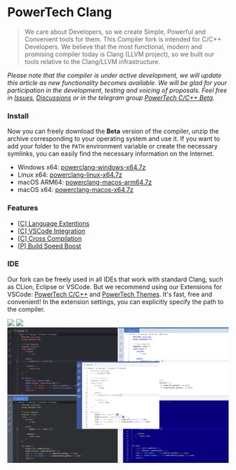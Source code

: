 # PowerTech Clang
>We care about Developers, so we create Simple, Powerful and Convenient tools for them. This Compiler fork is intended for C/C++ Developers. We believe that the most functional, modern and promising compiler today is Clang (LLVM project), so we built our tools relative to the Clang/LLVM infrastructure.

*Please note that the compiler is under active development, we will update this article as new functionality becomes available. We will be glad for your participation in the development, testing and voicing of proposals. Feel free in [Issues](https://github.com/powertech-center/clang/issues), [Discussions](https://github.com/powertech-center/clang/discussions) or in the telegram group [PowerTech C/C++ Beta](https://t.me/powercpp_beta).*

### Install
Now you can freely download the **Beta** version of the compiler, unzip the archive corresponding to your operating system and use it. If you want to add your folder to the `PATH` environment variable or create the necessary symlinks, you can easily find the necessary information on the Internet.
* Windows x64: [powerclang-windows-x64.7z](https://powertech.center/data/clang/beta/powerclang-windows-x64.7z)
* Linux x64: [powerclang-linux-x64.7z](https://powertech.center/data/clang/beta/powerclang-linux-x64.7z)
* macOS ARM64: [powerclang-macos-arm64.7z](https://powertech.center/data/clang/beta/powerclang-macos-arm64.7z)
* macOS x64: [powerclang-macos-x64.7z](https://powertech.center/data/clang/beta/powerclang-macos-x64.7z)

### Features
* [[C] Language Extentions](/doc/language-extentions.md)
* [[C] VSCode Integration](/doc/vscode-integration.md)
* [[C] Cross Compilation](/doc/cross-compilation.md)
* [[P] Build Speed Boost](/doc/build-speed-boost.md)

### IDE
Our fork can be freely used in all IDEs that work with standard Clang, such as CLion, Eclipse or VSCode. But we recommend using our Extensions for VSCode: [PowerTech C/C++](https://marketplace.visualstudio.com/items?itemName=PowerTech.powercpp) and [PowerTech Themes](https://marketplace.visualstudio.com/items?itemName=PowerTech.powerthemes). It's fast, free and convenient! In the extension settings, you can explicitly specify the path to the compiler.

![](https://github.com/powertech-center/vscode-cpp/raw/master/images/settings_path.png)
![](https://github.com/powertech-center/vscode-cpp/raw/master/images/quick-start.gif)
![](https://github.com/powertech-center/vscode-themes/raw/master/images/overview.png)